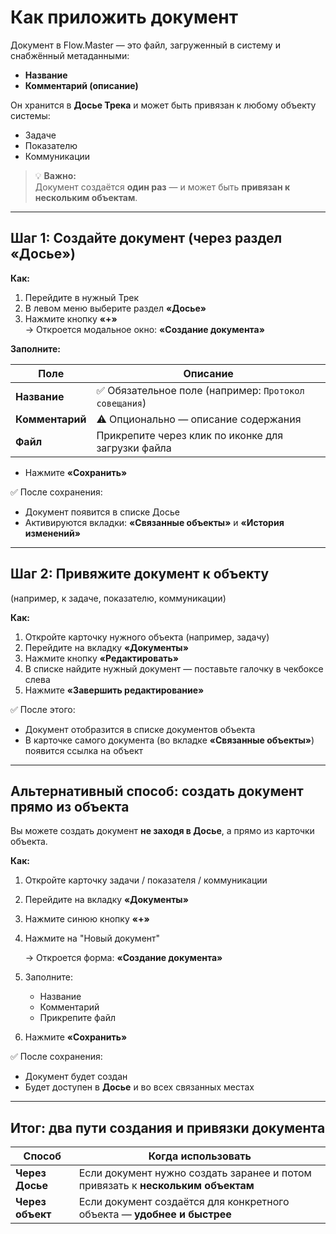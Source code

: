 # Как приложить документ

Документ в Flow.Master — это файл, загруженный в систему и снабжённый метаданными:  

- **Название**
- **Комментарий (описание)**

Он хранится в **Досье Трека** и может быть привязан к любому объекту системы:

- Задаче
- Показателю
- Коммуникации

> 💡 **Важно:**  
> Документ создаётся **один раз** — и может быть **привязан к нескольким объектам**.  

---

## Шаг 1: Создайте документ (через раздел «Досье»)

**Как:**

1. Перейдите в нужный Трек
2. В левом меню выберите раздел **«Досье»**
3. Нажмите кнопку **«+»**  
   → Откроется модальное окно: **«Создание документа»**

**Заполните:**

| Поле | Описание |
|------|--------|
| **Название** | ✅ Обязательное поле (например: `Протокол совещания`) |
| **Комментарий** | ⚠️ Опционально — описание содержания |
| **Файл** | Прикрепите через клик по иконке для загрузки файла |

- Нажмите **«Сохранить»**

✅ После сохранения:

- Документ появится в списке Досье
- Активируются вкладки: **«Связанные объекты»** и **«История изменений»**

---

## Шаг 2: Привяжите документ к объекту

(например, к задаче, показателю, коммуникации)

**Как:**

1. Откройте карточку нужного объекта (например, задачу)
2. Перейдите на вкладку **«Документы»**
3. Нажмите кнопку **«Редактировать»**  
4. В списке найдите нужный документ — поставьте галочку в чекбоксе слева
5. Нажмите **«Завершить редактирование»**

✅ После этого:

- Документ отобразится в списке документов объекта
- В карточке самого документа (во вкладке **«Связанные объекты»**) появится ссылка на объект

---

## Альтернативный способ: создать документ прямо из объекта

Вы можете создать документ **не заходя в Досье**, а прямо из карточки объекта.

**Как:**

1. Откройте карточку задачи / показателя / коммуникации
2. Перейдите на вкладку **«Документы»**
3. Нажмите синюю кнопку **«+»**  
4. Нажмите на "Новый документ"
    
    → Откроется форма: **«Создание документа»**

4. Заполните:
     - Название
     - Комментарий
     - Прикрепите файл
5. Нажмите **«Сохранить»**

✅ После сохранения:

- Документ будет создан
- Будет доступен в **Досье** и во всех связанных местах

---

## Итог: два пути создания и привязки документа

| Способ | Когда использовать |
|-------|---------------------|
| **Через Досье** | Если документ нужно создать заранее и потом привязать к **нескольким объектам** |
| **Через объект** | Если документ создаётся для конкретного объекта — **удобнее и быстрее** |